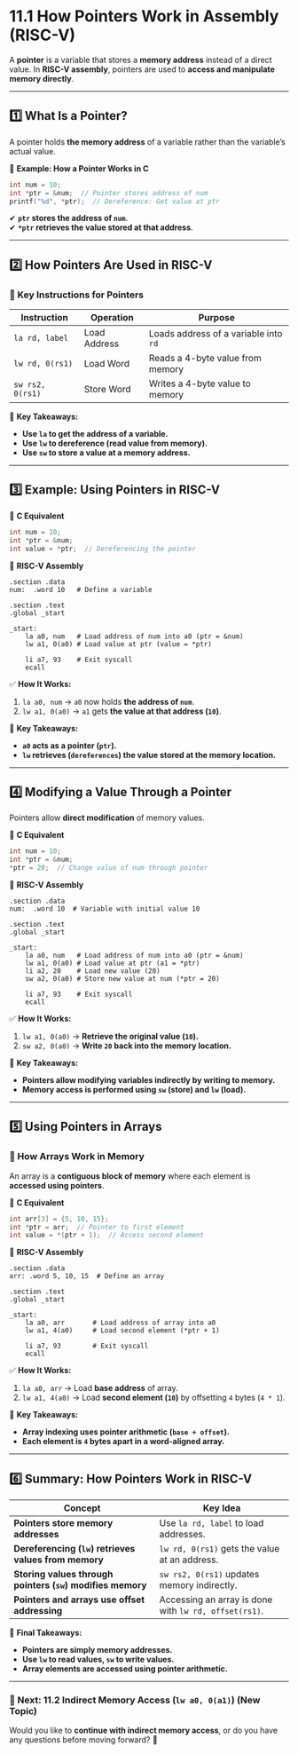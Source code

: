 # **11.1 How Pointers Work in Assembly (RISC-V)**

A **pointer** is a variable that stores a **memory address** instead of a direct value. In **RISC-V assembly**, pointers are used to **access and manipulate memory directly**.

---

## **1️⃣ What Is a Pointer?**

A pointer holds **the memory address** of a variable rather than the variable’s actual value.

📌 **Example: How a Pointer Works in C**

```c
int num = 10;
int *ptr = &num;  // Pointer stores address of num
printf("%d", *ptr);  // Dereference: Get value at ptr
```

✔ **`ptr` stores the address of `num`**.  
✔ **`*ptr` retrieves the value stored at that address**.

---

## **2️⃣ How Pointers Are Used in RISC-V**

### **📌 Key Instructions for Pointers**

|**Instruction**|**Operation**|**Purpose**|
|---|---|---|
|`la rd, label`|Load Address|Loads address of a variable into `rd`|
|`lw rd, 0(rs1)`|Load Word|Reads a 4-byte value from memory|
|`sw rs2, 0(rs1)`|Store Word|Writes a 4-byte value to memory|

📌 **Key Takeaways:**

- **Use `la` to get the address of a variable.**
- **Use `lw` to dereference (read value from memory).**
- **Use `sw` to store a value at a memory address.**

---

## **3️⃣ Example: Using Pointers in RISC-V**

📌 **C Equivalent**

```c
int num = 10;
int *ptr = &num;
int value = *ptr;  // Dereferencing the pointer
```

📌 **RISC-V Assembly**

```assembly
.section .data
num:  .word 10   # Define a variable

.section .text
.global _start

_start:
    la a0, num   # Load address of num into a0 (ptr = &num)
    lw a1, 0(a0) # Load value at ptr (value = *ptr)

    li a7, 93    # Exit syscall
    ecall
```

✅ **How It Works:**

1. `la a0, num` → `a0` now holds **the address of `num`**.
2. `lw a1, 0(a0)` → `a1` gets **the value at that address (`10`)**.

📌 **Key Takeaways:**

- **`a0` acts as a pointer (`ptr`).**
- **`lw` retrieves (`dereferences`) the value stored at the memory location.**

---

## **4️⃣ Modifying a Value Through a Pointer**

Pointers allow **direct modification** of memory values.

📌 **C Equivalent**

```c
int num = 10;
int *ptr = &num;
*ptr = 20;  // Change value of num through pointer
```

📌 **RISC-V Assembly**

```assembly
.section .data
num:  .word 10  # Variable with initial value 10

.section .text
.global _start

_start:
    la a0, num   # Load address of num into a0 (ptr = &num)
    lw a1, 0(a0) # Load value at ptr (a1 = *ptr)
    li a2, 20    # Load new value (20)
    sw a2, 0(a0) # Store new value at num (*ptr = 20)

    li a7, 93    # Exit syscall
    ecall
```

✅ **How It Works:**

1. `lw a1, 0(a0)` → **Retrieve the original value (`10`).**
2. `sw a2, 0(a0)` → **Write `20` back into the memory location.**

📌 **Key Takeaways:**

- **Pointers allow modifying variables indirectly by writing to memory.**
- **Memory access is performed using `sw` (store) and `lw` (load).**

---

## **5️⃣ Using Pointers in Arrays**

### **📌 How Arrays Work in Memory**

An array is a **contiguous block of memory** where each element is **accessed using pointers**.

📌 **C Equivalent**

```c
int arr[3] = {5, 10, 15};
int *ptr = arr;  // Pointer to first element
int value = *(ptr + 1);  // Access second element
```

📌 **RISC-V Assembly**

```assembly
.section .data
arr: .word 5, 10, 15  # Define an array

.section .text
.global _start

_start:
    la a0, arr       # Load address of array into a0
    lw a1, 4(a0)     # Load second element (*ptr + 1)

    li a7, 93        # Exit syscall
    ecall
```

✅ **How It Works:**

1. `la a0, arr` → Load **base address** of array.
2. `lw a1, 4(a0)` → Load **second element (`10`)** by offsetting `4` bytes (`4 * 1`).

📌 **Key Takeaways:**

- **Array indexing uses pointer arithmetic (`base + offset`).**
- **Each element is `4` bytes apart in a word-aligned array.**

---

## **6️⃣ Summary: How Pointers Work in RISC-V**

|**Concept**|**Key Idea**|
|---|---|
|**Pointers store memory addresses**|Use `la rd, label` to load addresses.|
|**Dereferencing (`lw`) retrieves values from memory**|`lw rd, 0(rs1)` gets the value at an address.|
|**Storing values through pointers (`sw`) modifies memory**|`sw rs2, 0(rs1)` updates memory indirectly.|
|**Pointers and arrays use offset addressing**|Accessing an array is done with `lw rd, offset(rs1)`.|

📌 **Final Takeaways:**

- **Pointers are simply memory addresses.**
- **Use `lw` to read values, `sw` to write values.**
- **Array elements are accessed using pointer arithmetic.**

---

### **📌 Next: 11.2 Indirect Memory Access (`lw a0, 0(a1)`) (New Topic)**

Would you like to **continue with indirect memory access**, or do you have any questions before moving forward? 🚀